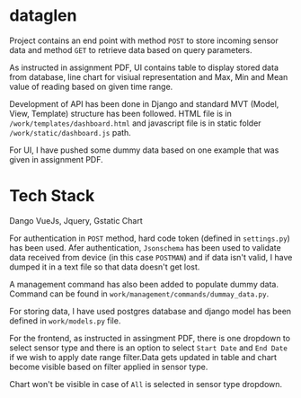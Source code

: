 # dataglen
Project contains an end point with method `POST` to store incoming sensor data and method `GET` to retrieve data based on query
parameters.

As instructed in assignment PDF, UI contains table to display stored data from database, line chart for visiual representation and
Max, Min and Mean value of reading based on given time range.

Development of API has been done in Django and standard MVT (Model, View, Template) structure has been followed. HTML file is in
`/work/templates/dashboard.html` and javascript file is in static folder `/work/static/dashboard.js` path.

For UI, I have pushed some dummy data based on one example that was given in assignment PDF.

# Tech Stack
Dango
VueJs, Jquery, Gstatic Chart


For authentication in `POST` method, hard code token (defined in `settings.py`) has been used. Afer authentication, `Jsonschema` has
been used to validate data received from device (in this case `POSTMAN`) and if data isn't valid, I have dumped it in a text file
so that data doesn't get lost.

A management command has also been added to populate dummy data. Command can be found in `work/management/commands/dummay_data.py`.


For storing data, I have used postgres database and django model has been defined in `work/models.py` file. 

For the frontend, as instructed in assingment PDF, there is one dropdown to select sensor type and there is an option to select
`Start Date` and `End Date` if we wish to apply date range filter.Data gets updated in table and chart become visible based
on filter applied in sensor type.

Chart won't be visible in case of `All` is selected in sensor type dropdown.
